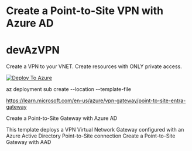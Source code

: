 # Create a Point-to-Site VPN with Azure AD

# devAzVPN
Create a VPN to your VNET. Create resources with ONLY private access.

[![Deploy To Azure](https://raw.githubusercontent.com/bcage29/devAzVPN/main/quickDeploy/deploytoazure.svg)](https://portal.azure.com/#create/Microsoft.Template/uri/https%3A%2F%2Fraw.githubusercontent.com%2Fbcage29%2FdevAzVPN%2Fmain%2FquickDeploy%2Fazuredeploy.json)

az deployment sub create --location <location> --template-file <path-to-bicep>

https://learn.microsoft.com/en-us/azure/vpn-gateway/point-to-site-entra-gateway

Create a Point-to-Site Gateway with Azure AD

This template deploys a VPN Virtual Network Gateway configured with an Azure Active Directory Point-to-Site connection
Create a Point-to-Site Gateway with AAD



